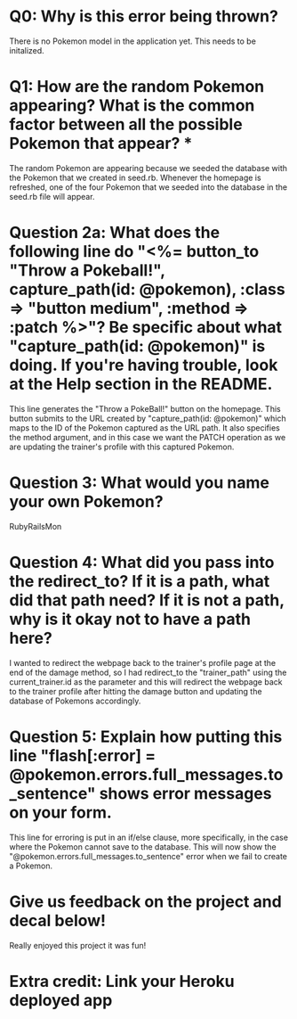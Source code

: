 # Q0: Why is this error being thrown?

There is no Pokemon model in the application yet. This needs to be initalized.

# Q1: How are the random Pokemon appearing? What is the common factor between all the possible Pokemon that appear? *

The random Pokemon are appearing because we seeded the database with the Pokemon that
we created in seed.rb. Whenever the homepage is refreshed, one of the four Pokemon that we seeded into the database in the seed.rb file will appear.

# Question 2a: What does the following line do "<%= button_to "Throw a Pokeball!", capture_path(id: @pokemon), :class => "button medium", :method => :patch %>"? Be specific about what "capture_path(id: @pokemon)" is doing. If you're having trouble, look at the Help section in the README.
This line generates the "Throw a PokeBall!" button on the homepage. This button submits to the URL
created by "capture_path(id: @pokemon)" which maps to the ID of the Pokemon captured as the URL path. It also specifies the method argument, and in this case we want the PATCH operation as we are updating the trainer's profile with this captured Pokemon.

# Question 3: What would you name your own Pokemon?

RubyRailsMon


# Question 4: What did you pass into the redirect_to? If it is a path, what did that path need? If it is not a path, why is it okay not to have a path here?

I wanted to redirect the webpage back to the trainer's profile page at the end of the damage method, so I had redirect_to the "trainer_path" using the current_trainer.id as the parameter and this will redirect the webpage back to the trainer profile after hitting the damage button and updating the database of Pokemons accordingly. 

# Question 5: Explain how putting this line "flash[:error] = @pokemon.errors.full_messages.to_sentence" shows error messages on your form.

This line for erroring is put in an if/else clause, more specifically, in the case where the Pokemon cannot save to the database. This will now show the "@pokemon.errors.full_messages.to_sentence" error when we fail to create a Pokemon. 

# Give us feedback on the project and decal below!
Really enjoyed this project it was fun!

# Extra credit: Link your Heroku deployed app
